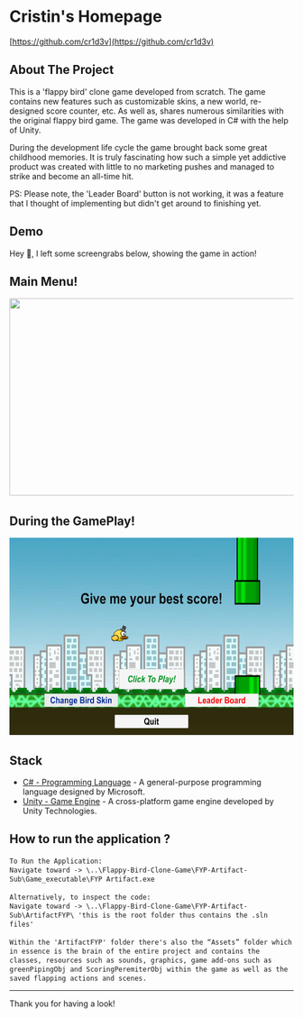 # Cristin's Homepage

[https://github.com/cr1d3v](https://github.com/cr1d3v)

## About The Project

This is a 'flappy bird' clone game developed from scratch. The game contains new features such as customizable skins, a new world, re-designed score counter, etc. As well as, shares numerous similarities with the original flappy bird game. The game was developed in C# with the help of Unity. 

During the development life cycle the game brought back some great childhood memories. It is truly fascinating how such a simple yet addictive product was created with little to no marketing pushes and managed to strike and become an all-time hit. 

PS: Please note, the 'Leader Board' button is not working, it was a feature that I thought of implementing but didn't get around to finishing yet.

## Demo

Hey 👋, I left some screengrabs below, showing the game in action!

Main Menu!
---
<img src = "./other/demo2.PNG" width="650" height="350">


During the GamePlay!
---
<img src = "./other/demo1.PNG" width="650" height="350">

## Stack

- [C# - Programming Language](https://learn.microsoft.com/en-us/dotnet/csharp/tour-of-csharp/) - A general-purpose programming language designed by Microsoft.
- [Unity - Game Engine](https://unity.com/) - A cross-platform game engine developed by Unity Technologies.

## How to run the application ?

```
To Run the Application:
Navigate toward -> \..\Flappy-Bird-Clone-Game\FYP-Artifact-Sub\Game_executable\FYP Artifact.exe

Alternatively, to inspect the code: 
Navigate toward -> \..\Flappy-Bird-Clone-Game\FYP-Artifact-Sub\ArtifactFYP\ 'this is the root folder thus contains the .sln files'

Within the 'ArtifactFYP' folder there's also the “Assets” folder which in essence is the brain of the entire project and contains the classes, resources such as sounds, graphics, game add-ons such as greenPipingObj and ScoringPeremiterObj within the game as well as the saved flapping actions and scenes.
```
---

Thank you for having a look!

